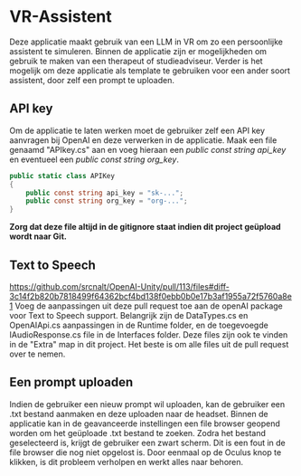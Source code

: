 # VR-Assistent

Deze applicatie maakt gebruik van een LLM in VR om zo een persoonlijke assistent te simuleren. Binnen de applicatie zijn er mogelijkheden om gebruik te maken van een therapeut of studieadviseur.
Verder is het mogelijk om deze applicatie als template te gebruiken voor een ander soort assistent, door zelf een prompt te uploaden.

## API key
Om de applicatie te laten werken moet de gebruiker zelf een API key aanvragen bij OpenAI en deze verwerken in de applicatie. Maak een file genaamd "APIkey.cs" aan en voeg hieraan een *public const string api_key* en eventueel een *public const string org_key*.
```cs
public static class APIKey
{
    public const string api_key = "sk-...";
    public const string org_key = "org-...";
}
```
**Zorg dat deze file altijd in de gitignore staat indien dit project geüpload wordt naar Git.**

## Text to Speech
https://github.com/srcnalt/OpenAI-Unity/pull/113/files#diff-3c14f2b820b7818499f64362bcf4bd138f0ebb0b0e17b3af1955a72f5760a8e1
Voeg de aanpassingen uit deze pull request toe aan de openAI package voor Text to Speech support. Belangrijk zijn de DataTypes.cs en OpenAIApi.cs aanpassingen in de Runtime folder, en de toegevoegde IAudioResponse.cs file in de Interfaces folder. Deze files zijn ook te vinden in de "Extra" map in dit project. Het beste is om alle files uit de pull request over te nemen.

## Een prompt uploaden
Indien de gebruiker een nieuw prompt wil uploaden, kan de gebruiker een .txt bestand aanmaken en deze uploaden naar de headset. Binnen de applicatie kan in de geavanceerde instellingen een file browser geopend worden om het geüploade .txt bestand te zoeken.
Zodra het bestand geselecteerd is, krijgt de gebruiker een zwart scherm. Dit is een fout in de file browser die nog niet opgelost is. Door eenmaal op de Oculus knop te klikken, is dit probleem verholpen en werkt alles naar behoren.

